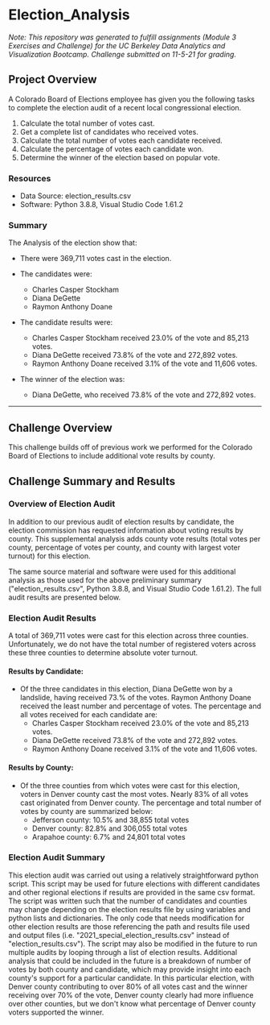 # Election_Analysis

*Note: This repository was generated to fulfill assignments (Module 3 Exercises and Challenge) for the UC Berkeley Data Analytics and Visualization Bootcamp. Challenge submitted on 11-5-21 for grading.*

## Project Overview
A Colorado Board of Elections employee has given you the following tasks to complete the election audit of a recent local congressional election.

1. Calculate the total number of votes cast.
2. Get a complete list of candidates who received votes.
3. Calculate the total number of votes each candidate received.
4. Calculate the percentage of votes each candidate won.
5. Determine the winner of the election based on popular vote.


### Resources

* Data Source: election_results.csv
* Software: Python 3.8.8, Visual Studio Code 1.61.2


### Summary

The Analysis of the election show that:

* There were 369,711 votes cast in the election.
* The candidates were:
  - Charles Casper Stockham
  - Diana DeGette
  - Raymon Anthony Doane

* The candidate results were:
  - Charles Casper Stockham received 23.0% of the vote and 85,213 votes.
  - Diana DeGette received 73.8% of the vote and 272,892 votes.
  - Raymon Anthony Doane received 3.1% of the vote and 11,606 votes.

* The winner of the election was:
  - Diana DeGette, who received 73.8% of the vote and 272,892 votes.


---

## Challenge Overview
This challenge builds off of previous work we performed for the Colorado Board of Elections to include additional vote results by county. 


## Challenge Summary and Results

### Overview of Election Audit
In addition to our previous audit of election results by candidate, the election commission has requested information about voting results by county. This supplemental analysis adds county vote results (total votes per county, percentage of votes per county, and county with largest voter turnout) for this election.

The same source material and software were used for this additional analysis as those used for the above preliminary summary ("election_results.csv", Python 3.8.8, and Visual Studio Code 1.61.2). The full audit results are presented below.

### Election Audit Results
A total of 369,711 votes were cast for this election across three counties. Unfortunately, we do not have the total number of registered voters across these three counties to determine absolute voter turnout.

#### Results by Candidate:
* Of the three candidates in this election, Diana DeGette won by a landslide, having received 73.% of the votes. Raymon Anthony Doane received the least number and percentage of votes. The percentage and all votes received for each candidate are:
  - Charles Casper Stockham received 23.0% of the vote and 85,213 votes.
  - Diana DeGette received 73.8% of the vote and 272,892 votes.
  - Raymon Anthony Doane received 3.1% of the vote and 11,606 votes.

#### Results by County:
* Of the three counties from which votes were cast for this election, voters in Denver county cast the most votes. Nearly 83% of all votes cast originated from Denver county. The percentage and total number of votes by county are summarized below:
  - Jefferson county: 10.5% and 38,855 total votes
  - Denver county: 82.8% and 306,055 total votes
  - Arapahoe county: 6.7% and 24,801 total votes

### Election Audit Summary
This election audit was carried out using a relatively straightforward python script. This script may be used for future elections with different candidates and other regional elections if results are provided in the same csv format. The script was written such that the number of candidates and counties may change depending on the election results file by using variables and python lists and dictionaries. The only code that needs modification for other election results are those referencing the path and results file used and output files (i.e. "2021_special_election_results.csv" instead of "election_results.csv"). The script may also be modified in the future to run multiple audits by looping through a list of election results. Additional analysis that could be included in the future is a breakdown of number of votes by both county and candidate, which may provide insight into each county's support for a particular candidate. In this particular election, with Denver county contributing to over 80% of all votes cast and the winner receiving over 70% of the vote, Denver county clearly had more influence over other counties, but we don't know what percentage of Denver county voters supported the winner. 


